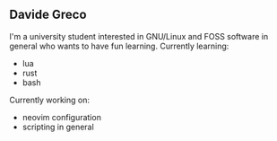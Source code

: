 <!--
**grecodavide/grecodavide** is a ✨ _special_ ✨ repository because its `README.md` (this file) appears on your GitHub profile.

Here are some ideas to get you started:

- 🔭 I’m currently working on ...
- 🌱 I’m currently learning ...
- 👯 I’m looking to collaborate on ...
- 🤔 I’m looking for help with ...
- 💬 Ask me about ...
- 📫 How to reach me: ...
- 😄 Pronouns: ...
- ⚡ Fun fact: ...
-->
## Davide Greco
I'm a university student interested in GNU/Linux and FOSS software in general who wants to have fun learning.
Currently learning:
- lua
- rust
- bash

Currently working on:
- neovim configuration
- scripting in general
